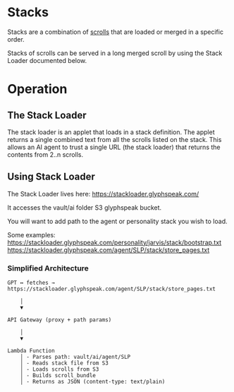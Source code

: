 # Stacks

Stacks are a combination of [scrolls](scrolls.md) that are loaded or merged in a specific order.

Stacks of scrolls can be served in a long merged scroll by using the Stack Loader documented below.

# Operation

## The Stack Loader

The stack loader is an applet that loads in a stack definition.
The applet returns a single combined text from all the scrolls listed on the stack.
This allows an AI agent to trust a single URL (the stack loader) that returns the contents from 2..n scrolls.

## Using Stack Loader

The Stack Loader lives here: https://stackloader.glyphspeak.com/

It accesses the vault/ai folder S3 glyphspeak bucket.

You will want to add path to the agent or personality stack you wish to load.

Some examples:
https://stackloader.glyphspeak.com/personality/jarvis/stack/bootstrap.txt
https://stackloader.glyphspeak.com/agent/SLP/stack/store_pages.txt

### Simplified Architecture

    GPT ↔️ fetches → https://stackloader.glyphspeak.com/agent/SLP/stack/store_pages.txt
    
        │
        ▼
    
    API Gateway (proxy + path params)
    
        │
        ▼
    
    Lambda Function
        │ - Parses path: vault/ai/agent/SLP  
        │ - Reads stack file from S3         
        │ - Loads scrolls from S3            
        │ - Builds scroll_bundle             
        │ - Returns as JSON (content-type: text/plain)
